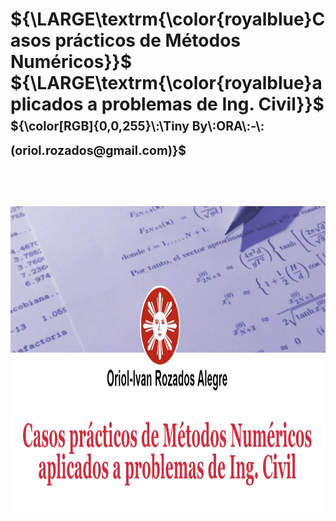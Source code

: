 
<p align='center'> 
 <h1>
   ${\LARGE\textrm{\color{royalblue}Casos prácticos de Métodos Numéricos}}$
   ${\LARGE\textrm{\color{royalblue}aplicados a problemas de Ing. Civil}}$
   <sub><sup>${\color[RGB]{0,0,255}\:\Tiny By\:ORA\:-\:(oriol.rozados@gmail.com)}$</sup></sub>
 </h1> 
</p>
<br>
<br> 
<p align='center'><img src="src/assets/img/logo.png" style="width:30cm;height:13cm" alt="Volumenes" /></p>

